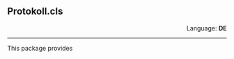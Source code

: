 Protokoll.cls
---
<div style="text-align: right"> Language: <span style="font-weight: bold;">DE</span> </div>

___

This package provides 
